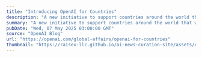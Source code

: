 ```yaml
---
title: "Introducing OpenAI for Countries"
description: "A new initiative to support countries around the world that want to build on democratic AI rails."
summary: "A new initiative to support countries around the world that want to build on democratic AI rails."
pubDate: "Wed, 07 May 2025 03:00:00 GMT"
source: "OpenAI Blog"
url: "https://openai.com/global-affairs/openai-for-countries"
thumbnail: "https://raisex-llc.github.io/ai-news-curation-site/assets/openai_logo.png"
---
```


